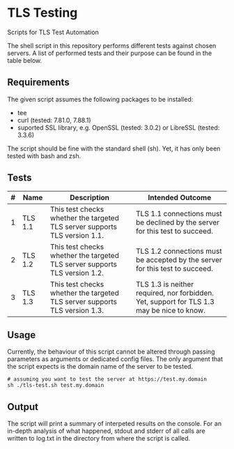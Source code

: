 # TLS Testing
Scripts for TLS Test Automation

The shell script in this repository performs different tests against chosen servers. A list of performed tests and their purpose can be found in the table below.

## Requirements
The given script assumes the following packages to be installed:
* tee
* curl (tested: 7.81.0, 7.88.1)
* suported SSL library, e.g. OpenSSL (tested: 3.0.2) or LibreSSL (tested: 3.3.6)

The script should be fine with the standard shell (sh). Yet, it has only been tested with bash and zsh.

## Tests

| # | Name    | Description                                                               | Intended Outcome                                                            |
|---|---------|---------------------------------------------------------------------------|-----------------------------------------------------------------------------|
| 1 | TLS 1.1 | This test checks whether the targeted TLS server supports TLS version 1.1. | TLS 1.1 connections must be declined by the server for this test to succeed. |
| 2 | TLS 1.2 | This test checks whether the targeted TLS server supports TLS version 1.2. | TLS 1.2 connections must be accepted by the server for this test to succeed. |
| 3 | TLS 1.3 | This test checks whether the targeted TLS server supports TLS version 1.3. | TLS 1.3 is neither required, nor forbidden. Yet, support for TLS 1.3 may be nice to know. |

## Usage
Currently, the behaviour of this script cannot be altered through passing parameters as arguments or dedicated config files. The only argument that the script expects is the domain name of the server to be tested.

```
# assuming you want to test the server at https://test.my.domain
sh ./tls-test.sh test.my.domain
```
## Output
The script will print a summary of interpeted results on the console. For an in-depth analysis of what happened, stdout and stderr of all calls are written to log.txt in the directory from where the script is called.